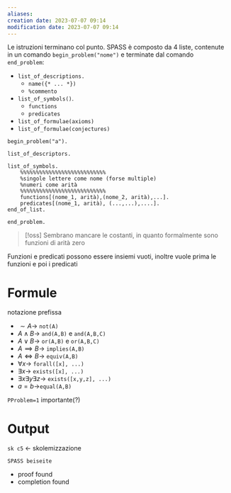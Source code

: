 ```yaml
---
aliases: 
creation date: 2023-07-07 09:14
modification date: 2023-07-07 09:14
---
```


Le istruzioni terminano col punto.
SPASS è composto da 4 liste, contenute in un comando `begin_problem("nome")` e terminate dal comando `end_problem`:
- `list_of_descriptions.`
	- `name({* ... *})`
	- `%commento`
- `list_of_symbols()`.
	- `functions`
	- `predicates`
- `list_of_formulae(axioms)`
- `list_of_formulae(conjectures)`

```SPASS
begin_problem("a").

list_of_descriptors.

list_of_symbols.
	%%%%%%%%%%%%%%%%%%%%%%%%%%%
	%singole lettere come nome (forse multiple)
	%numeri come arità
	%%%%%%%%%%%%%%%%%%%%%%%%%%%
	functions[(nome_1, arità),(nome_2, arità),...].
	predicates[(nome_1, arità), (...,...),....].
end_of_list.

end_problem.

```
>[!oss]
>Sembrano mancare le costanti, in quanto formalmente sono funzioni di arità zero


Funzioni e predicati possono essere insiemi vuoti, inoltre vuole prima le funzioni e poi i predicati


# Formule
notazione prefissa
- $\sim A \to$ `not(A)`
- $A \land B \to$ `and(A,B)` e `and(A,B,C)`
- $A \lor B \to$ `or(A,B)` e `or(A,B,C)`
- $A \implies B \to$ `implies(A,B)`
- $A \iff B \to$ `equiv(A,B)`
- $\forall x \to$ `forall([x], ...)`
- $\exists x \to$ `exists([x], ...)`
- $\exists x \exists y \exists z \to$ `exists([x,y,z], ...)`
- $a = b \to$`equal(A,B)`

`PProblem=1` importante(?)


# Output
`sk c5` <- skolemizzazione

`SPASS beiseite`
- proof found
- completion found


